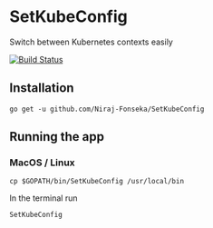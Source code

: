 # SetKubeConfig

Switch between Kubernetes contexts easily

[![Build Status](https://travis-ci.org/Niraj-Fonseka/SetKubeConfig.svg?branch=master)](https://travis-ci.org/Niraj-Fonseka/SetKubeConfig)

## Installation 
```
go get -u github.com/Niraj-Fonseka/SetKubeConfig
```

## Running the app

### MacOS / Linux 
```
cp $GOPATH/bin/SetKubeConfig /usr/local/bin
```

In the terminal run 
```
SetKubeConfig
```
